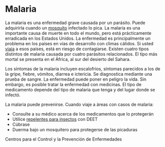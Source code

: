 Malaria
=======


La malaria es una enfermedad grave causada por un parásito. Puede adquirirla cuando un [mosquito](https://medlineplus.gov/spanish/mosquitobites.html) infectado lo pica. La malaria es una importante causa de muerte en todo el mundo, pero está prácticamente erradicada en los Estados Unidos. La enfermedad es principalmente un problema en los países en vías de desarrollo con climas cálidos. Si usted [viaja](https://medlineplus.gov/spanish/travelershealth.html) a esos países, está en riesgo de contagiarse. Existen cuatro tipos distintos de malaria causada por cuatro parásitos relacionados. El tipo más mortal se presenta en el África, al sur del desierto del Sahara. 


Los síntomas de la malaria incluyen escalofríos, síntomas parecidos a los de la gripe, fiebre, vómitos, diarrea e ictericia. Se diagnostica mediante una prueba de sangre. La enfermedad puede poner en peligro la vida. Sin embargo, es posible tratar la enfermedad con medicinas. El tipo de medicamento depende del tipo de malaria que tenga y del lugar donde se infectó. 


La malaria puede prevenirse. Cuando viaje a áreas con casos de malaria:

* Consulte a su médico acerca de los medicamentos que lo protegerán
* Utilice [repelentes para insectos](https://medlineplus.gov/spanish/insectbitesandstings.html) con DEET
* Cúbrase
* Duerma bajo un mosquitero para protegerse de las picaduras


Centros para el Control y la Prevención de Enfermedades

